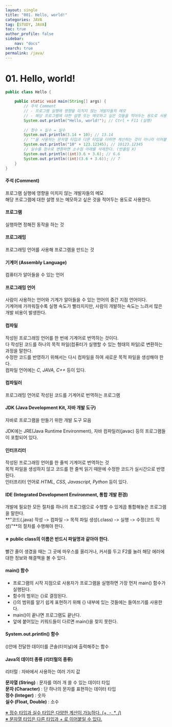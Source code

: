 ```yaml
---
layout:	single
title: "001. Hello, world!"
categories: JAVA
tag: [STUDY, JAVA]
toc: true
author_profile: false
sidebar:
    nav: "docs"
search: true
permalink: /java/
---
```


# 01. Hello, world!

```java
public class Hello {

	public static void main(String[] args) {
		// 주석 Comment
		// - 프로그램 실행에 영향을 미치지 않는 개발자들의 메모
		// - 해당 프로그램에 대한 설명 또는 메모하고 싶은 것들을 적어두는 용도로 사용한다.
		System.out.println("Hello, world!"); // Ctrl + F11 (실행)
        
        // 정수 + 실수 = 실수
		System.out.println(3.14 + 10); // 13.14
        // ""을 사용하는 문자열 타입과 다른 타입을 더하면 계산하는 것이 아니라 이어붙인다.
		System.out.println("10" + 123.12345); // 10123.12345
        // 실수를 정수로 변환하면 소수점 아래를 삭제한다. (반올림 X)
        System.out.println((int)3.6 + 3.6); // 6.6
		System.out.println((int)(3.6 + 3.6)); // 7
	}
}
```

#### 주석 (Comment)
프로그램 실행에 영향을 미치지 않는 개발자들의 메모  
해당 프로그램에 대한 설명 또는 메모하고 싶은 것을 적어두는 용도로 사용한다.

#### 프로그램
실행하면 정해진 동작을 하는 것

#### 프로그래밍
프로그래밍 언어를 사용해 프로그램을 만드는 것

#### 기계어 (Assembly Language)
컴퓨터가 알아들을 수 있는 언어

#### 프로그래밍 언어
사람이 사용하는 언어와 기계가 알아들을 수 있는 언어의 중간 지점 언어이다.  
기계어에 가까워질수록 실행 속도가 빨라지지만, 사람이 개발하는 속도는 느려서 많은 개발 비용이 발생한다.

#### 컴파일
작성된 프로그래밍 언어를 한 번에 기계어로 번역하는 것이다.  
다 작성된 코드를 하나의 목적 파일(컴퓨터가 실행할 수 있는 형태의 파일)로 변환하는 과정을 말한다.  
수정한 코드를 반영하기 위해서는 다시 컴파일을 하여 새로운 목적 파일을 생성해야 한다.  
컴파일 언어에는 _C, JAVA, C++_ 등이 있다.

#### 컴파일러
프로그래밍 언어로 작성된 코드를 기계어로 번역하는 프로그램

#### JDK (Java Development Kit, 자바 개발 도구)
자바로 프로그램을 만들기 위한 개발 도구 모음  

JDK에는 JRE(Java Runtime Environment), 자바 컴파일러(javac) 등의 프로그램들이 포함되어 있다. 

#### 인터프리터
작성된 프로그래밍 언어를 한 줄씩 기계어로 번역하는 것  
목적 파일을 생성하지 않고 코드를 한 줄씩 읽기 때문에 수정한 코드가 실시간으로 반영된다.  
인터프리터 언어로 _HTML, CSS, Javascript, Python_ 등이 있다.

#### IDE (Integrated Development Environment, 통합 개발 환경)
개발에 필요한 모든 절차를 하나의 프로그램으로 수행할 수 있게끔 통합해놓은 프로그램을 말한다.  
**"코드(.java) 작성 -> 컴파일 -> 목적 파일 생성(.class) -> 실행 -> 수정(코드 작성)"**의 절차를 수행해야 한다. 

#### ※ public class의 이름은 반드시 파일명과 같아야 한다.
빨간 줄이 생겼을 때는 그 곳에 마우스를 올리거나, 커서를 두고 F2를 눌러 해당 에러에 대한 정보와 해결책을 볼 수 있다.

#### main() 함수
- 프로그램의 시작 지점으로 사용자가 프로그램을 실행하면 가장 먼저 main() 함수가 실행된다.  
- 함수의 범위는 {}로 결정된다.
- {}의 범위를 알기 쉽게 표현하기 위해 {} 내부에 있는 것들에는 들여쓰기를 사용한다.  
- main()이 끝나면 프로그램도 끝난다.
- 앞에 붙어있는 키워드들이 다르면 main()을 찾지 못한다.

#### System.out.println() 함수
()안에 전달한 데이터를 콘솔(터미널)에 출력해주는 함수

#### Java의 데이터 종류 (리터럴의 종류)
리터럴 : 자바에서 사용하는 여러 가지 값  

**문자열 (String)** :  문자를 여러 개 쓸 수 있는 데이터 타입  
**문자 (Character)** : 단 하나의 문자를 표현하는 데이터 타입  
**정수 (Integer)** : 숫자  
**실수 (Float, Double)** : 소수  

<u>※ 정수 타입과 실수 타입은 다양한 계산이 가능하다. (+, -, *, /)</u>   
<u>※ 문자열 타입은 다른 타입과  + 로 이어붙일 수 있다.</u>  

